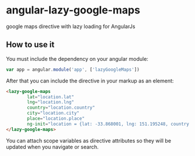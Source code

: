 # angular-lazy-google-maps
google maps directive with lazy loading for AngularJs

## How to use it
You must include the dependency on your angular module:
```javascript
var app = angular.module('app', ['lazyGoogleMaps'])
```

After that you can include the directive in your markup as an element:
```html
<lazy-google-maps
        lat="location.lat"
        lng="location.lng"
        country="location.country"
        city="location.city"
        place="location.place"
        ng-init="location = {lat: -33.868001, lng: 151.195248, country: 'Australia', city: 'Sydney', place: 'The Star'}">
</lazy-google-maps>
```

You can attach scope variables as directive attributes so they will be updated when you navigate or search.

